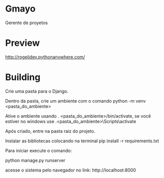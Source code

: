 # Gmayo

Gerente de proyetos

# Preview
http://rogelidev.pythonanywhere.com/

# Building
Crie uma pasta para o Django.

Dentro da pasta, crie um ambiente com o comando python -m venv <pasta_do_ambiente>

Ative o ambiente usando . <pasta_do_ambiente>/bin/activate, se você estiver no windows use .<pasta_do_ambiente>\Scripts\activate

Após criado, entre na pasta raiz do projeto.

Instalar as bibliotecas colocando na terminal pip install -r requirements.txt

Para iniciar execute o comando:

python manage.py runserver

acesse o sistema pelo navegador no link: http://localhost:8000
